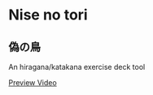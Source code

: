 # Nise no tori
## 偽の鳥
An hiragana/katakana exercise deck tool

[Preview Video](https://github.com/vikkio88/nisenotori/assets/248805/28337dcf-56d5-43ab-90f0-7cbc64f3b1e3)
